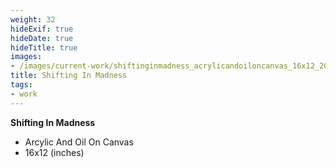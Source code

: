 ```yaml
---
weight: 32
hideExif: true
hideDate: true
hideTitle: true
images:
- /images/current-work/shiftinginmadness_acrylicandoiloncanvas_16x12_2024
title: Shifting In Madness
tags:
- work
---
```

**Shifting In Madness**
- Arcylic And Oil On Canvas
- 16x12 (inches)